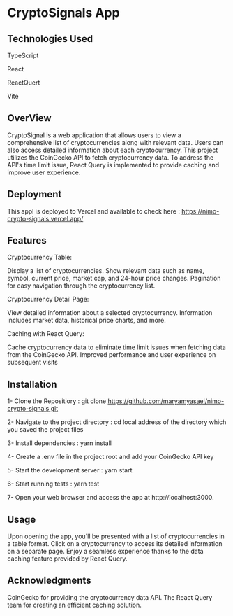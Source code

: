 # CryptoSignals App

## Technologies Used
TypeScript

React

ReactQuert

Vite



## OverView
CryptoSignal is a web application that allows users to view a comprehensive list of cryptocurrencies along with relevant data. Users can also access detailed information about each cryptocurrency. This project utilizes the CoinGecko API to fetch cryptocurrency data. To address the API's time limit issue, React Query is implemented to provide caching and improve user experience.

## Deployment
This appl is deployed to Vercel and available to check here : https://nimo-crypto-signals.vercel.app/

 ## Features
Cryptocurrency Table:

Display a list of cryptocurrencies.
Show relevant data such as name, symbol, current price, market cap, and 24-hour price changes.
Pagination for easy navigation through the cryptocurrency list.

Cryptocurrency Detail Page:

View detailed information about a selected cryptocurrency.
Information includes market data, historical price charts, and more.

Caching with React Query:

Cache cryptocurrency data to eliminate time limit issues when fetching data from the CoinGecko API.
Improved performance and user experience on subsequent visits

## Installation
 1- Clone the Repositiory : git clone https://github.com/maryamyasaei/nimo-crypto-signals.git
 
 2- Navigate to the project directory : cd local address of the directory which you saved the project files
 
 3- Install dependencies : yarn install
 
 4- Create a .env file in the project root and add your CoinGecko API key 
 
 5- Start the development server : yarn start
 
 6- Start running tests : yarn test
 
 7- Open your web browser and access the app at http://localhost:3000.

## Usage
Upon opening the app, you'll be presented with a list of cryptocurrencies in a table format.
Click on a cryptocurrency to access its detailed information on a separate page.
Enjoy a seamless experience thanks to the data caching feature provided by React Query.


## Acknowledgments
CoinGecko for providing the cryptocurrency data API.
The React Query team for creating an efficient caching solution.


